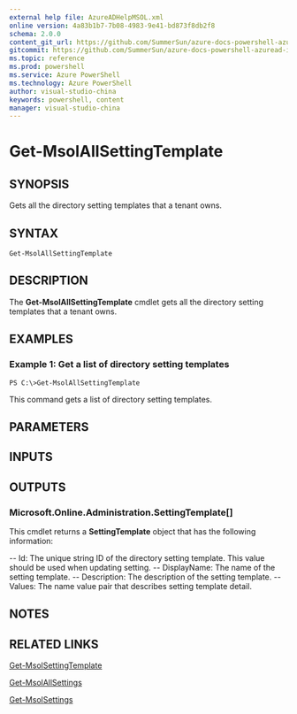 ```yaml
---
external help file: AzureADHelpMSOL.xml
online version: 4a83b1b7-7b08-4983-9e41-bd873f8db2f8
schema: 2.0.0
content_git_url: https://github.com/SummerSun/azure-docs-powershell-azuread-int/blob/master/..\..\projects\azure-docs-powershell-azuread-int\Azure AD Cmdlets\AzureAD\v1.0\Get-MsolAllSettingTemplate.md
gitcommit: https://github.com/SummerSun/azure-docs-powershell-azuread-int/blob//..\..\projects\azure-docs-powershell-azuread-int\Azure AD Cmdlets\AzureAD\v1.0\Get-MsolAllSettingTemplate.md
ms.topic: reference
ms.prod: powershell
ms.service: Azure PowerShell
ms.technology: Azure PowerShell
author: visual-studio-china
keywords: powershell, content
manager: visual-studio-china
---
```


# Get-MsolAllSettingTemplate

## SYNOPSIS
Gets all the directory setting templates that a tenant owns.

## SYNTAX

```
Get-MsolAllSettingTemplate
```

## DESCRIPTION
The **Get-MsolAllSettingTemplate** cmdlet gets all the directory setting templates that a tenant owns.

## EXAMPLES

### Example 1: Get a list of directory setting templates
```
PS C:\>Get-MsolAllSettingTemplate
```

This command gets a list of directory setting templates.

## PARAMETERS

## INPUTS

## OUTPUTS

### Microsoft.Online.Administration.SettingTemplate[]
This cmdlet returns a **SettingTemplate** object that has the following information: 

-- Id: The unique string ID of the directory setting template.
This value should be used when updating setting. 
-- DisplayName: The name of the setting template. 
-- Description: The description of the setting template. 
-- Values: The name value pair that describes setting template detail.

## NOTES

## RELATED LINKS

[Get-MsolSettingTemplate](4a83b1b7-7b08-4983-9e41-bd873f8db2f8)

[Get-MsolAllSettings](4955285a-6fe5-46e2-affc-8b1798ae8f2a)

[Get-MsolSettings](22a5d63b-5386-4137-965f-e5cf5696dde5)

